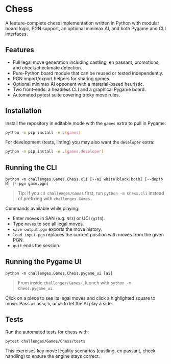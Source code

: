 # Chess

A feature-complete chess implementation written in Python with modular board
logic, PGN support, an optional minimax AI, and both Pygame and CLI
interfaces.

## Features

- Full legal move generation including castling, en passant, promotions, and
  check/checkmate detection.
- Pure-Python board module that can be reused or tested independently.
- PGN import/export helpers for sharing games.
- Optional minimax AI opponent with a material-based heuristic.
- Two front-ends: a headless CLI and a graphical Pygame board.
- Automated pytest suite covering tricky move rules.

## Installation

Install the repository in editable mode with the `games` extra to pull in
Pygame:

```bash
python -m pip install -e .[games]
```

For development (tests, linting) you may also want the `developer` extra:

```bash
python -m pip install -e .[games,developer]
```

## Running the CLI

```
python -m challenges.Games.Chess.cli [--ai white|black|both] [--depth N] [--pgn game.pgn]
```

> Tip: If you `cd challenges/Games` first, run `python -m Chess.cli` instead of prefixing
> with `challenges.Games.`

Commands available while playing:

- Enter moves in SAN (e.g. `Nf3`) or UCI (`g1f3`).
- Type `moves` to see all legal moves.
- `save output.pgn` exports the move history.
- `load input.pgn` replaces the current position with moves from the given PGN.
- `quit` ends the session.

## Running the Pygame UI

```
python -m challenges.Games.Chess.pygame_ui [ai]
```

> From inside `challenges/Games/`, launch with `python -m Chess.pygame_ui`.

Click on a piece to see its legal moves and click a highlighted square to move.
Pass `ai` as `w`, `b`, or `wb` to let the AI play a side.

## Tests

Run the automated tests for chess with:

```
pytest challenges/Games/Chess/tests
```

This exercises key move legality scenarios (castling, en passant, check
handling) to ensure the engine stays correct.
